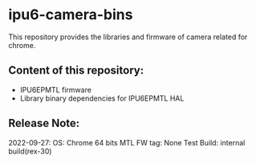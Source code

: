 # ipu6-camera-bins

This repository provides the libraries and firmware of camera related for chrome.

## Content of this repository:
* IPU6EPMTL firmware
* Library binary dependencies for IPU6EPMTL HAL

## Release Note:
2022-09-27:
OS:           Chrome 64 bits
MTL FW tag:   None
Test Build:   internal build(rex-30)


